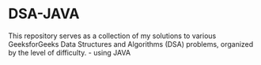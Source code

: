 # DSA-JAVA
This repository serves as a collection of my solutions to various GeeksforGeeks Data Structures and Algorithms (DSA) problems, organized by the level of difficulty. - using JAVA
